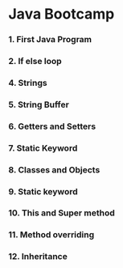 # Java Bootcamp
### 1. First Java Program
### 2. If else loop
### 4. Strings
### 5. String Buffer
### 6. Getters and Setters
### 7. Static Keyword
### 8. Classes and Objects
### 9. Static keyword
### 10. This and Super method
### 11. Method overriding
### 12. Inheritance
